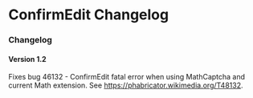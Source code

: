 ConfirmEdit Changelog
=========

### Changelog

#### Version 1.2

Fixes bug 46132 - ConfirmEdit fatal error when using MathCaptcha and current Math extension.
See <https://phabricator.wikimedia.org/T48132>.
